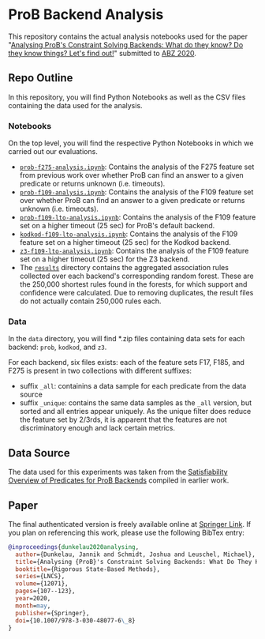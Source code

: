 # ProB Backend Analysis

This repository contains the actual analysis notebooks used for the paper
"[Analysing ProB's Constraint Solving Backends: What do they know? Do they know things? Let's find out!](https://doi.org/10.1007/978-3-030-48077-6_8)"
submitted to [ABZ 2020](https://abz2020.uni-ulm.de/).

## Repo Outline

In this repository, you will find Python Notebooks as well as the CSV files
containing the data used for the analysis.

### Notebooks

On the top level, you will find the respective Python Notebooks in which we
carried out our evaluations.

* [`prob-f275-analysis.ipynb`](prob-f275-analysis.ipynb):
  Contains the analysis of the F275 feature set from previous work over whether
  ProB can find an answer to a given predicate or returns unknown
  (i.e. timeouts).
* [`prob-f109-analysis.ipynb`](prob-f109-analysis.ipynb):
  Contains the analysis of the F109 feature set over whether
  ProB can find an answer to a given predicate or returns unknown
  (i.e. timeouts).
* [`prob-f109-lto-analysis.ipynb`](prob-f109-lto-analysis.ipynb):
  Contains the analysis of the F109 feature set on a higher timeout (25 sec) for ProB's default backend.
* [`kodkod-f109-lto-analysis.ipynb`](kodkod-f109-lto-analysis.ipynb):
  Contains the analysis of the F109 feature set on a higher timeout (25 sec) for the Kodkod backend.
* [`z3-f109-lto-analysis.ipynb`](z3-f109-lto-analysis.ipynb):
  Contains the analysis of the F109 feature set on a higher timeout (25 sec) for the Z3 backend.
* The [`results`](results) directory contains the aggregated association rules
  collected over each backend's corresponding random forest.
  These are the 250,000 shortest rules found in the forests,
  for which support and confidence were calculated.
  Due to removing duplicates, the result files do not actually
  contain 250,000 rules each.

### Data

In the `data` directory, you will find *.zip files containing
data sets for each backend: `prob`, `kodkod`, and `z3`.

For each backend, six files exists:
each of the feature sets F17, F185, and F275
is present in two collections with different suffixes:

* suffix `_all`:
  containins a data sample for each predicate from the data source
* suffix `_unique`:
  contains the same data samples as the `_all` version,
  but sorted and all entries appear uniquely.
  As the unique filter does reduce the feature set by 2/3rds,
  it is apparent that the features are not discriminatory enough and lack
  certain metrics.

## Data Source

The data used for this experiments was taken from the
[Satisfiability Overview of Predicates for ProB Backends](https://github.com/hhu-stups/prob-examples-metadata/tree/master/b-predicates)
compiled in earlier work.

## Paper

The final authenticated version is freely available online at [Springer Link](https://link.springer.com/chapter/10.1007%2F978-3-030-48077-6_8).
If you plan on referencing this work, please use the following BibTex entry:

```bibtex
@inproceedings{dunkelau2020analysing,
  author={Dunkelau, Jannik and Schmidt, Joshua and Leuschel, Michael},
  title={Analysing {ProB}'s Constraint Solving Backends: What Do They Know? Do They Know Things? Let's Find Out!},
  booktitle={Rigorous State-Based Methods},
  series={LNCS},
  volume={12071},
  pages={107--123},
  year=2020,
  month=may,
  publisher={Springer},
  doi={10.1007/978-3-030-48077-6\_8}
}
```
